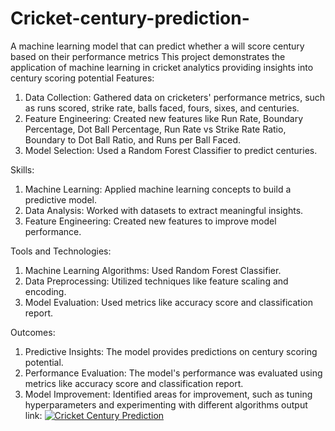 # Cricket-century-prediction-
A machine learning model that can predict whether a will score century based on their performance metrics 
This project demonstrates the application of machine learning in cricket analytics providing insights into century scoring potential 
Features:

1. Data Collection: Gathered data on cricketers' performance metrics, such as runs scored, strike rate, balls faced, fours, sixes, and centuries.
2. Feature Engineering: Created new features like Run Rate, Boundary Percentage, Dot Ball Percentage, Run Rate vs Strike Rate Ratio, Boundary to Dot Ball Ratio, and Runs per Ball Faced.
3. Model Selection: Used a Random Forest Classifier to predict centuries.

Skills:

1. Machine Learning: Applied machine learning concepts to build a predictive model.
2. Data Analysis: Worked with datasets to extract meaningful insights.
3. Feature Engineering: Created new features to improve model performance.

Tools and Technologies:

1. Machine Learning Algorithms: Used Random Forest Classifier.
2. Data Preprocessing: Utilized techniques like feature scaling and encoding.
3. Model Evaluation: Used metrics like accuracy score and classification report.

Outcomes:

1. Predictive Insights: The model provides predictions on century scoring potential.
2. Performance Evaluation: The model's performance was evaluated using metrics like accuracy score and classification report.
3. Model Improvement: Identified areas for improvement, such as tuning hyperparameters and experimenting with different algorithms
output link:
[![Cricket Century Prediction](https://drive.google.com/uc?id=1R2GfJowvzQ1pcx4DYnOewfAwy_9KjwZS)](https://drive.google.com/file/d/1R2GfJowvzQ1pcx4DYnOewfAwy_9KjwZS/view)
